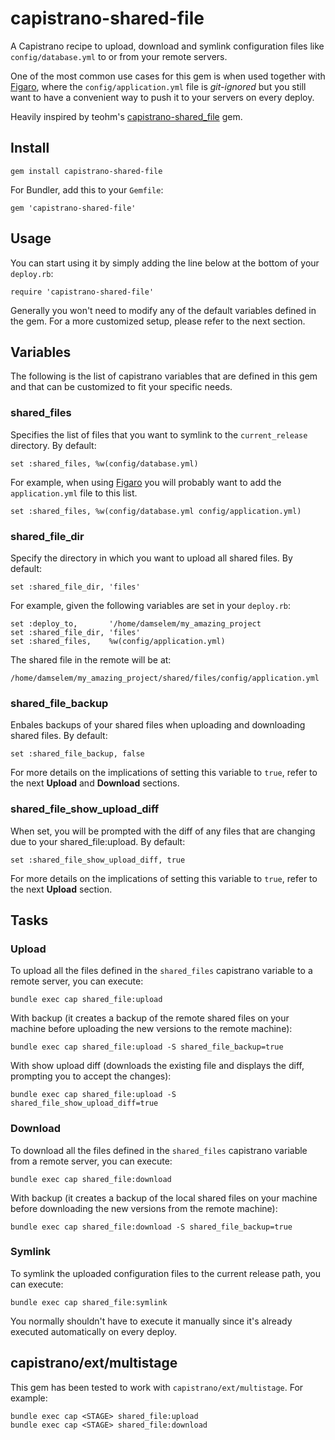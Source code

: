 # capistrano-shared-file
A Capistrano recipe to upload, download and symlink configuration files like `config/database.yml` to or from your remote servers.

One of the most common use cases for this gem is when used together with [Figaro](https://github.com/laserlemon/figaro), where the `config/application.yml` file is *git-ignored* but you still want to have a convenient way to push it to your servers on every deploy.

Heavily inspired by teohm's [capistrano-shared_file](https://github.com/teohm/capistrano-shared_file) gem.

## Install

    gem install capistrano-shared-file

For Bundler, add this to your `Gemfile`:

    gem 'capistrano-shared-file'

## Usage

You can start using it by simply adding the line below at the bottom of your `deploy.rb`:

    require 'capistrano-shared-file'

Generally you won't need to modify any of the default variables defined in the gem. For a more customized setup, please refer to the next section.

## Variables

The following is the list of capistrano variables that are defined in this gem and that can be customized to fit your specific needs.

### shared_files

Specifies the list of files that you want to symlink to the `current_release` directory. By default:

    set :shared_files, %w(config/database.yml)

For example, when using [Figaro](https://github.com/laserlemon/figaro) you will probably want to add the `application.yml` file to this list.

    set :shared_files, %w(config/database.yml config/application.yml)

### shared_file_dir

Specify the directory in which you want to upload all shared files. By default:

    set :shared_file_dir, 'files'

For example, given the following variables are set in your `deploy.rb`:

    set :deploy_to,       '/home/damselem/my_amazing_project
    set :shared_file_dir, 'files'
    set :shared_files,    %w(config/application.yml)

The shared file in the remote will be at:

    /home/damselem/my_amazing_project/shared/files/config/application.yml

### shared_file_backup

Enbales backups of your shared files when uploading and downloading shared files. By default:

    set :shared_file_backup, false

For more details on the implications of setting this variable to `true`, refer to the next **Upload** and **Download** sections.

### shared_file_show_upload_diff

When set, you will be prompted with the diff of any files that are changing due to your shared_file:upload. By default:

    set :shared_file_show_upload_diff, true

For more details on the implications of setting this variable to `true`, refer to the next **Upload** section.

## Tasks

### Upload

To upload all the files defined in the `shared_files` capistrano variable to a remote server, you can execute:

    bundle exec cap shared_file:upload

With backup (it creates a backup of the remote shared files on your machine before uploading the new versions to the remote machine):

    bundle exec cap shared_file:upload -S shared_file_backup=true

With show upload diff (downloads the existing file and displays the diff, prompting you to accept the changes):

    bundle exec cap shared_file:upload -S shared_file_show_upload_diff=true

### Download

To download all the files defined in the `shared_files` capistrano variable from a remote server, you can execute:

    bundle exec cap shared_file:download

With backup (it creates a backup of the local shared files on your machine before downloading the new versions from the remote machine):

    bundle exec cap shared_file:download -S shared_file_backup=true

### Symlink

To symlink the uploaded configuration files to the current release path, you can execute:

    bundle exec cap shared_file:symlink

You normally shouldn't have to execute it manually since it's already executed automatically on every deploy.

## capistrano/ext/multistage
This gem has been tested to work with `capistrano/ext/multistage`. For example:

    bundle exec cap <STAGE> shared_file:upload
    bundle exec cap <STAGE> shared_file:download
